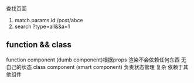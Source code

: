 查找页面 
1. match.params.id  /post/abce
2. search    ?type=all&&a=1


## function && class
function component (dumb component)根据props 渲染不会依赖任何东西 无自己的状态
class component (smart component) 负责状态管理 复杂 依赖于其他组件